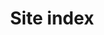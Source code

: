 ---
layout: site-index
title: Site index
description: "GovFresh site index."
permalink: /site-index/
---